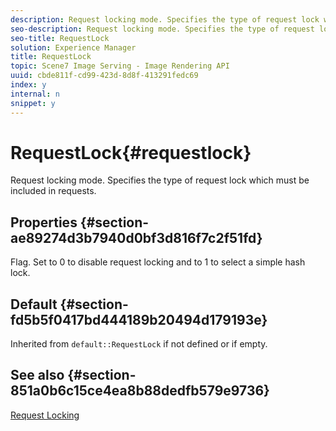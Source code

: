 ```yaml
---
description: Request locking mode. Specifies the type of request lock which must be included in requests.
seo-description: Request locking mode. Specifies the type of request lock which must be included in requests.
seo-title: RequestLock
solution: Experience Manager
title: RequestLock
topic: Scene7 Image Serving - Image Rendering API
uuid: cbde811f-cd99-423d-8d8f-413291fedc69
index: y
internal: n
snippet: y
---
```


# RequestLock{#requestlock}

Request locking mode. Specifies the type of request lock which must be included in requests.

## Properties {#section-ae89274d3b7940d0bf3d816f7c2f51fd}

Flag. Set to 0 to disable request locking and to 1 to select a simple hash lock.

## Default {#section-fd5b5f0417bd444189b20494d179193e}

Inherited from `default::RequestLock` if not defined or if empty.

## See also {#section-851a0b6c15ce4ea8b88dedfb579e9736}

[Request Locking](../../../../../is_api/image_catalog/image-serving-api-ref/c-image-catalog-reference/c-attributes-reference/r-requestlock.md#reference-8bbe2f581be847d3b9fa123e8e5e94b0) 

